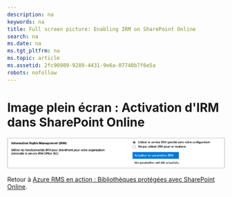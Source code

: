 ```yaml
---
description: na
keywords: na
title: Full screen picture: Enabling IRM on SharePoint Online
search: na
ms.date: na
ms.tgt_pltfrm: na
ms.topic: article
ms.assetid: 2fc90989-9289-4431-9e6a-07740b7f6e5a
robots: nofollow
---
```

# Image plein &#233;cran&#160;: Activation d&#39;IRM dans SharePoint Online
![](../Image/AzRMS_StoryboardSPO_1.png)

Retour à [Azure RMS en action : Bibliothèques protégées avec SharePoint Online](http://technet.microsoft.com/library/jj585026.aspx).

